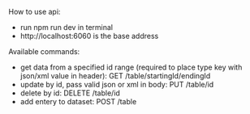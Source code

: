 How to use api:
* run npm run dev in terminal
* http://localhost:6060 is the base address

Available commands:
* get data from a specified id range (required to place type key with json/xml value in header): GET /table/startingId/endingId
* update by id, pass valid json or xml in body: PUT /table/id
* delete by id: DELETE /table/id
* add entery to dataset: POST /table

